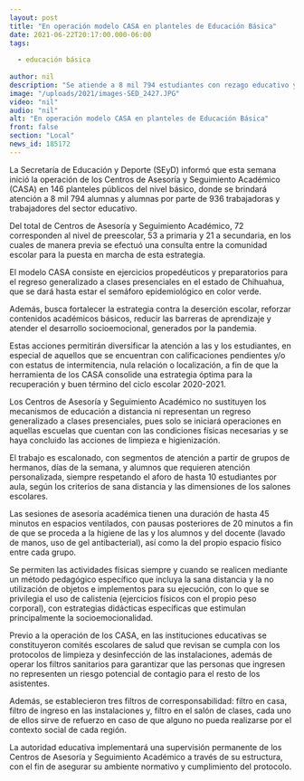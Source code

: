 ```yaml
---
layout: post
title: "En operación modelo CASA en planteles de Educación Básica"
date: 2021-06-22T20:17:00.000-06:00
tags:
  
  - educación básica
  
author: nil
description: "Se atiende a 8 mil 794 estudiantes con rezago educativo y socioemocional en 146 planteles de preescolar, primaria y secundaria"
image: "/uploads/2021/images-SED_2427.JPG"
video: "nil"
audio: "nil"
alt: "En operación modelo CASA en planteles de Educación Básica"
front: false
section: "Local"
news_id: 185172
---
```


La Secretaría de Educación y Deporte (SEyD) informó que esta semana inició la operación de los Centros de Asesoría y Seguimiento Académico (CASA) en 146 planteles públicos del nivel básico, donde se brindará atención a 8 mil 794 alumnas y alumnas por parte de 936 trabajadoras y trabajadores del sector educativo.

 

Del total de Centros de Asesoría y Seguimiento Académico, 72 corresponden al nivel de preescolar, 53 a primaria y 21 a secundaria, en los cuales de manera previa se efectuó una consulta entre la comunidad escolar para la puesta en marcha de esta estrategia.

 

El modelo CASA consiste en ejercicios propedéuticos y preparatorios para el regreso generalizado a clases presenciales en el estado de Chihuahua, que se dará hasta estar el semáforo epidemiológico en color verde.

 

Además,  busca fortalecer la estrategia contra la deserción escolar, reforzar contenidos académicos básicos, reducir las barreras de aprendizaje y atender el desarrollo socioemocional, generados por la pandemia.

 

Estas acciones permitirán diversificar la atención a las y los estudiantes, en especial de aquellos que se encuentran con calificaciones pendientes y/o con estatus de intermitencia, nula relación o localización, a fin de que la herramienta de los CASA consolide una estrategia óptima para la recuperación y buen término del ciclo escolar 2020-2021.

                                        

Los Centros de Asesoría y Seguimiento Académico no sustituyen los mecanismos de educación a distancia ni representan un regreso generalizado a clases presenciales, pues solo se iniciará operaciones en aquellas escuelas que cuentan con las condiciones físicas necesarias y se haya concluido las acciones de limpieza e higienización.

 

El trabajo es escalonado, con segmentos de atención a partir de grupos de hermanos, días de la semana, y alumnos que requieren atención personalizada, siempre respetando el aforo de hasta 10 estudiantes por aula, según los criterios de sana distancia y las dimensiones de los salones escolares.

 

Las sesiones de asesoría académica tienen una duración de hasta 45 minutos en espacios ventilados, con pausas posteriores de 20 minutos a fin de que se proceda a la higiene de las y los alumnos y del docente (lavado de manos, uso de gel antibacterial), así como la del propio espacio físico entre cada grupo.

 

Se permiten las actividades físicas siempre y cuando se realicen mediante un método pedagógico específico que incluya la sana distancia y la no utilización de objetos e implementos para su ejecución, con lo que se privilegia el uso de calistenia (ejercicios físicos con el propio peso corporal), con estrategias didácticas específicas que estimulan principalmente la socioemocionalidad.

 

Previo a la operación de los CASA, en las instituciones educativas se constituyeron comités escolares de salud que revisan se cumpla con los protocolos de limpieza y desinfección de las instalaciones, además de operar los filtros sanitarios para garantizar que las personas que ingresen no representen un riesgo potencial de contagio para el resto de los asistentes.

 

Además, se establecieron tres filtros de corresponsabilidad: filtro en casa, filtro de ingreso en las instalaciones y, filtro en el salón de clases, cada uno de ellos sirve de refuerzo en caso de que alguno no pueda realizarse por el contexto social de cada región.

 

La autoridad educativa implementará una supervisión permanente de los Centros de Asesoría y Seguimiento Académico a través de su estructura, con el fin de asegurar su ambiente normativo y cumplimiento del protocolo.